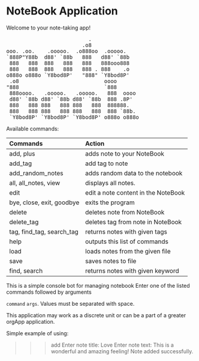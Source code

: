 # NoteBook Application
Welcome to your note-taking app!

<pre>
                          .                     
                        .o8                     
ooo. .oo.    .ooooo.  .o888oo  .ooooo.   
`888P"Y88b  d88' `88b   888   d88' `88b   
 888   888  888   888   888   888ooo888    
 888   888  888   888   888 . 888    .o  
o888o o888o `Y8bod8P'   "888" `Y8bod8P'  
 .o8                           oooo
"888                           `888
 888oooo.   .ooooo.   .ooooo.   888  oooo
 d88' `88b d88' `88b d88' `88b  888 .8P'
 888   888 888   888 888   888  888888.
 888   888 888   888 888   888  888 `88b.
 `Y8bod8P' `Y8bod8P' `Y8bod8P' o888o o888o
</pre>

 Available commands:

|           Commands             |     Action                             |
|:-------------------------------|:---------------------------------------|
|  add, plus                     | adds note to your NoteBook             |
|  add_tag                       | add tag to note                        |
|  add_random_notes              | adds random data to the notebook       |
|  all, all_notes, view          | displays all notes.                    |
|  edit                          | edit a note content in the NoteBook    |
|  bye, close, exit, goodbye     | exits the program                      |
|  delete                        | deletes note from NoteBook             |
|  delete_tag                    | deletes tag from note in NoteBook      |
|  tag, find_tag, search_tag     | returns notes with given tags          |
|  help                          | outputs this list of commands          |
|  load                          | loads notes from the given file        |
|  save                          | saves notes to file                    |
|  find, search                  | returns notes with given keyword       |


This is a simple console bot for managing notebook
Enter one of the listed commands followed by arguments

`command` `args`. Values must be separated with space.

This application may work as a discrete unit or can be 
a part of a greater orgApp application.


Simple example of using:

>>> add
Enter note title: Love
Enter note text: This is a wonderful and amazing feeling!
Note added successfully.
